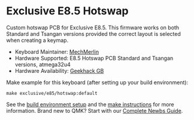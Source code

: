 # Exclusive E8.5 Hotswap

Custom hotswap PCB for Exclusive E8.5. This firmware works on both Standard and Tsangan versions provided the correct 
layout is selected when creating a keymap. 

* Keyboard Maintainer: [MechMerlin](https://github.com/mechmerlin)
* Hardware Supported: E8.5 Hotswap PCB Standard and Tsangan versions, atmega32u4
* Hardware Availability: [Geekhack GB](https://geekhack.org/index.php?topic=103520)

Make example for this keyboard (after setting up your build environment):

    make exclusive/e85/hotswap:default

See the [build environment setup](https://docs.qmk.fm/#/getting_started_build_tools) and the [make instructions](https://docs.qmk.fm/#/getting_started_make_guide) for more information. Brand new to QMK? Start with our [Complete Newbs Guide](https://docs.qmk.fm/#/newbs).
